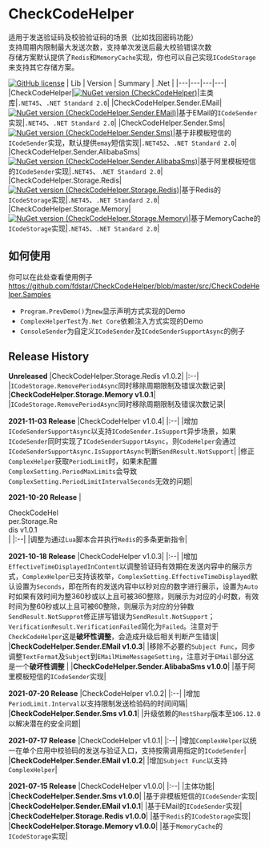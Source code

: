 # CheckCodeHelper
适用于发送验证码及校验验证码的场景（比如找回密码功能）  
支持周期内限制最大发送次数，支持单次发送后最大校验错误次数  
存储方案默认提供了`Redis`和`MemoryCache`实现，你也可以自己实现`ICodeStorage`来支持其它存储方案。


[![GitHub license](https://img.shields.io/badge/license-MIT-blue.svg)](https://mit-license.org/)
| Lib | Version | Summary | .Net |
|---|---|---|---|
|CheckCodeHelper|[![NuGet version (CheckCodeHelper)](https://img.shields.io/nuget/v/CheckCodeHelper.svg?style=flat-square)](https://www.nuget.org/packages/CheckCodeHelper/)|主类库|`.NET45`、`.NET Standard 2.0`|
|CheckCodeHelper.Sender.EMail|[![NuGet version (CheckCodeHelper.Sender.EMail)](https://img.shields.io/nuget/v/CheckCodeHelper.Sender.EMail.svg?style=flat-square)](https://www.nuget.org/packages/CheckCodeHelper.Sender.EMail/)|基于EMail的`ICodeSender`实现|`.NET45`、`.NET Standard 2.0`|
|CheckCodeHelper.Sender.Sms|[![NuGet version (CheckCodeHelper.Sender.Sms)](https://img.shields.io/nuget/v/CheckCodeHelper.Sender.Sms.svg?style=flat-square)](https://www.nuget.org/packages/CheckCodeHelper.Sender.Sms/)|基于非模板短信的`ICodeSender`实现，默认提供`emay`短信实现|`.NET452`、`.NET Standard 2.0`|
|CheckCodeHelper.Sender.AlibabaSms|[![NuGet version (CheckCodeHelper.Sender.AlibabaSms)](https://img.shields.io/nuget/v/CheckCodeHelper.Sender.AlibabaSms.svg?style=flat-square)](https://www.nuget.org/packages/CheckCodeHelper.Sender.AlibabaSms/)|基于阿里模板短信的`ICodeSender`实现|`.NET45`、`.NET Standard 2.0`|
|CheckCodeHelper.Storage.Redis|[![NuGet version (CheckCodeHelper.Storage.Redis)](https://img.shields.io/nuget/v/CheckCodeHelper.Storage.Redis.svg?style=flat-square)](https://www.nuget.org/packages/CheckCodeHelper.Storage.Redis/)|基于Redis的`ICodeStorage`实现|`.NET45`、`.NET Standard 2.0`|
|CheckCodeHelper.Storage.Memory|[![NuGet version (CheckCodeHelper.Storage.Memory)](https://img.shields.io/nuget/v/CheckCodeHelper.Storage.Memory.svg?style=flat-square)](https://www.nuget.org/packages/CheckCodeHelper.Storage.Memory/)|基于MemoryCache的`ICodeStorage`实现|`.NET45`、`.NET Standard 2.0`|


## 如何使用
你可以在此处查看使用例子 https://github.com/fdstar/CheckCodeHelper/blob/master/src/CheckCodeHelper.Samples 
- `Program.PrevDemo()`为`new`显示声明方式实现的Demo
- `ComplexHelperTest`为`.Net Core`依赖注入方式实现的Demo
- `ConsoleSender`为自定义`ICodeSender`及`ICodeSenderSupportAsync`的例子

## Release History
**Unreleased**
|CheckCodeHelper.Storage.Redis v1.0.2|
|:--|
|`ICodeStorage.RemovePeriodAsync`同时移除周期限制及错误次数记录|
|**CheckCodeHelper.Storage.Memory v1.0.1**|
|`ICodeStorage.RemovePeriodAsync`同时移除周期限制及错误次数记录|

**2021-11-03 Release** 
|CheckCodeHelper v1.0.4|
|:--|
|增加`ICodeSenderSupportAsync`以支持`ICodeSender.IsSupport`异步场景，如果`ICodeSender`同时实现了`ICodeSenderSupportAsync`，则`CodeHelper`会通过`ICodeSenderSupportAsync.IsSupportAsync`判断`SendResult.NotSupport`|
|修正`ComplexHelper`获取`PeriodLimit`时，如果未配置`ComplexSetting.PeriodMaxLimits`会导致`ComplexSetting.PeriodLimitIntervalSeconds`无效的问题|

**2021-10-20 Release** 
|<div style="width:100px">CheckCodeHelper.Storage.Redis v1.0.1</div>|
|:--|
|调整为通过`Lua`脚本合并执行`Redis`的多条更新指令|

**2021-10-18 Release** 
|CheckCodeHelper v1.0.3|
|:--|
|增加`EffectiveTimeDisplayedInContent`以调整验证码有效期在发送内容中的展示方式，`ComplexHelper`已支持该枚举，`ComplexSetting.EffectiveTimeDisplayed`默认设置为`Seconds`，即在所有的发送内容中以秒对应的数字进行展示，设置为`Auto`时如果有效时间为整360秒或以上且可被360整除，则展示为对应的小时数，有效时间为整60秒或以上且可被60整除，则展示为对应的分钟数<br>
`SendResult.NotSupprot`修正拼写错误为`SendResult.NotSupport`；`VerificationResult.VerificationFailed`简化为`Failed`。注意对于`CheckCodeHelper`这是**破坏性调整**，会造成升级后相关判断产生错误|
|**CheckCodeHelper.Sender.EMail v1.0.3**|
|移除不必要的`Subject Func`，同步调整`TextFormat`及`Subject`到`EMailMimeMessageSetting`，注意对于`EMail`部分这是一个**破坏性调整**  |
|**CheckCodeHelper.Sender.AlibabaSms v1.0.0**|
|基于阿里模板短信的`ICodeSender`实现|

**2021-07-20 Release** 
|CheckCodeHelper v1.0.2|
|:--|
|增加`PeriodLimit.Interval`以支持限制发送检验码的时间间隔|
|**CheckCodeHelper.Sender.Sms v1.0.1**|
|升级依赖的`RestSharp`版本至`106.12.0`以解决潜在的安全问题|

**2021-07-17 Release**
|CheckCodeHelper v1.0.1|
|:--|
|增加`ComplexHelper`以统一在单个应用中校验码的发送与验证入口，支持按需调用指定的`ICodeSender`|
|**CheckCodeHelper.Sender.EMail v1.0.2**|
|增加`Subject Func`以支持`ComplexHelper`|

**2021-07-15 Release**
|CheckCodeHelper v1.0.0|
|:--|
|主体功能|
|**CheckCodeHelper.Sender.Sms v1.0.0**|
|基于非模板短信的`ICodeSender`实现|
|**CheckCodeHelper.Sender.EMail v1.0.1**|
|基于EMail的`ICodeSender`实现|
|**CheckCodeHelper.Storage.Redis v1.0.0**|
|基于`Redis`的`ICodeStorage`实现|
|**CheckCodeHelper.Storage.Memory v1.0.0**|
|基于`MemoryCache`的`ICodeStorage`实现|

